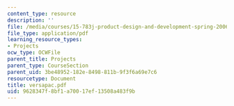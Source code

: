 ```yaml
---
content_type: resource
description: ''
file: /media/courses/15-783j-product-design-and-development-spring-2006/9628347f8bf1a70017ef13508a483f9b_versapac.pdf
file_type: application/pdf
learning_resource_types:
- Projects
ocw_type: OCWFile
parent_title: Projects
parent_type: CourseSection
parent_uid: 3be48952-182e-8498-811b-9f3f6a69e7c6
resourcetype: Document
title: versapac.pdf
uid: 9628347f-8bf1-a700-17ef-13508a483f9b
---
```

